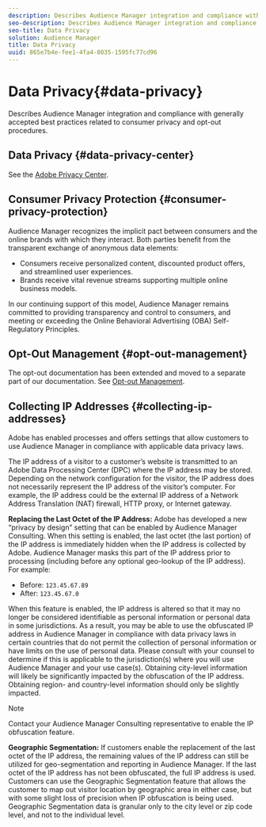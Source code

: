 ```yaml
---
description: Describes Audience Manager integration and compliance with generally accepted best practices related to consumer privacy and opt-out procedures.
seo-description: Describes Audience Manager integration and compliance with generally accepted best practices related to consumer privacy and opt-out procedures.
seo-title: Data Privacy
solution: Audience Manager
title: Data Privacy
uuid: 865e7b4e-fee1-4fa4-8035-1595fc77cd96
---
```


# Data Privacy{#data-privacy}

Describes Audience Manager integration and compliance with generally accepted best practices related to consumer privacy and opt-out procedures.

## Data Privacy {#data-privacy-center}

See the [Adobe Privacy Center](https://www.adobe.com/privacy/opt-out.html).

## Consumer Privacy Protection {#consumer-privacy-protection}

Audience Manager recognizes the implicit pact between consumers and the online brands with which they interact. Both parties benefit from the transparent exchange of anonymous data elements:

* Consumers receive personalized content, discounted product offers, and streamlined user experiences. 
* Brands receive vital revenue streams supporting multiple online business models.

In our continuing support of this model, Audience Manager remains committed to providing transparency and control to consumers, and meeting or exceeding the Online Behavioral Advertising (OBA) Self-Regulatory Principles.

## Opt-Out Management {#opt-out-management}

The opt-out documentation has been extended and moved to a separate part of our documentation. See [Opt-out Management](../../overview/data-security-and-privacy/opt-out-management.md).

<!-- 

<p>  </p>
<table id="table_A1FF33B328BD451FAFF6C6B8422F928B"> 
 <tgroup cols="2">
  <colspec colnum="1" colname="col1" colwidth="1.00*" />
  <colspec colnum="2" colname="col2" colwidth="2.74*" />
  <thead> 
   <tr> 
    <th colname="col1" class="entry"> Opt-Out For </th> 
    <th colname="col2" class="entry"> Description </th> 
   </tr>
  </thead> 
  <tbody> 
   <tr> 
    <td colname="col1"> <p>Adobe Experience Cloud </p> </td> 
    <td colname="col2"> <p>The <a href="https://www.adobe.com/privacy/opt-out.html#customeruse" format="http" scope="external"> Your Privacy Choices page</a> provides 1-click features that let you control and opt-out of data collection by the Adobe Experience Cloud advertising solutions (including Audience Manager). Specifically, see the <a href="https://www.adobe.com/privacy/opt-out.html#customeruse" format="http" scope="external"> business customer section</a> of the Privacy Choices page. </p> </td> 
   </tr> 
   <tr> 
    <td colname="col1"> <p>Browsers that do not support third-party cookies </p> </td> 
    <td colname="col2"> <p>See <a href="../../features/declared-ids.md#declared-id-targeting"> Declared ID Targeting</a>. </p> </td> 
   </tr> 
   <tr> 
    <td colname="col1"> <p>Mobile devices </p> </td> 
    <td colname="col2"> <p>See the opt-out and privacy settings for: </p> <p> 
      <ul id="ul_86EFAB879215403D937B5148C26A41D9"> 
       <li id="li_C0B544E8F4FE473B94A5436D3A60BDB1"><a href="https://marketing.adobe.com/resources/help/en_US/mobile/android/privacy.html" format="https" scope="external"> Android devices</a> </li> 
       <li id="li_26C787BAB729499A9FEDF055E9AB0637"><a href="https://marketing.adobe.com/resources/help/en_US/mobile/ios/privacy.html" format="https" scope="external"> iOS devices</a> </li> 
      </ul> </p> </td> 
   </tr> 
  </tbody> 
 </tgroup> 
</table>

 -->

## Collecting IP Addresses {#collecting-ip-addresses}

Adobe has enabled processes and offers settings that allow customers to use Audience Manager in compliance with applicable data privacy laws.

The IP address of a visitor to a customer’s website is transmitted to an Adobe Data Processing Center (DPC) where the IP address may be stored. Depending on the network configuration for the visitor, the IP address does not necessarily represent the IP address of the visitor’s computer. For example, the IP address could be the external IP address of a Network Address Translation (NAT) firewall, HTTP proxy, or Internet gateway.

**Replacing the Last Octet of the IP Address:** Adobe has developed a new “privacy by design” setting that can be enabled by Audience Manager Consulting. When this setting is enabled, the last octet (the last portion) of the IP address is immediately hidden when the IP address is collected by Adobe. Audience Manager masks this part of the IP address prior to processing (including before any optional geo-lookup of the IP address). For example:

* Before: `123.45.67.89` 
* After: `123.45.67.0`

When this feature is enabled, the IP address is altered so that it may no longer be considered identifiable as personal information or personal data in some jurisdictions. As a result, you may be able to use the obfuscated IP address in Audience Manager in compliance with data privacy laws in certain countries that do not permit the collection of personal information or have limits on the use of personal data. Please consult with your counsel to determine if this is applicable to the jurisdiction(s) where you will use Audience Manager and your use case(s). Obtaining city-level information will likely be significantly impacted by the obfuscation of the IP address. Obtaining region- and country-level information should only be slightly impacted.

>[!NOTE]
>
>Contact your Audience Manager Consulting representative to enable the IP obfuscation feature.

**Geographic Segmentation:** If customers enable the replacement of the last octet of the IP address, the remaining values of the IP address can still be utilized for geo-segmentation and reporting in Audience Manager. If the last octet of the IP address has not been obfuscated, the full IP address is used. Customers can use the Geographic Segmentation feature that allows the customer to map out visitor location by geographic area in either case, but with some slight loss of precision when IP obfuscation is being used. Geographic Segmentation data is granular only to the city level or zip code level, and not to the individual level.